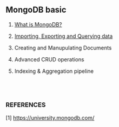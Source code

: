 ## MongoDB basic

1. [What is MongoDB?](./01-chapter-1.md)

2. [Importing, Exporting and Querying data](./02-chapter-2.md)

3. Creating and Manupulating Documents

4. Advanced CRUD operations

5. Indexing & Aggregation pipeline

<br/>
<br/>

### REFERENCES

[1] https://university.mongodb.com/
